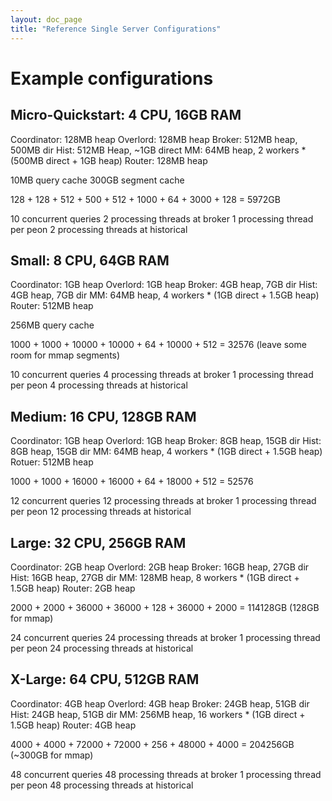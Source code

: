 ```yaml
---
layout: doc_page
title: "Reference Single Server Configurations"
---
```


# Example configurations

Micro-Quickstart: 4 CPU, 16GB RAM
------------
Coordinator: 128MB heap
Overlord: 128MB heap
Broker: 512MB heap, 500MB dir 
Hist: 512MB Heap, ~1GB direct
MM: 64MB heap, 2 workers * (500MB direct + 1GB heap)
Router: 128MB heap

10MB query cache
300GB segment cache

128 + 128 + 512 + 500 + 512 + 1000 + 64 + 3000 + 128 = 5972GB

10 concurrent queries
2 processing threads at broker
1 processing thread per peon
2 processing threads at historical


Small: 8 CPU, 64GB RAM
------------
Coordinator: 1GB heap
Overlord: 1GB heap
Broker: 4GB heap, 7GB dir
Hist: 4GB heap, 7GB dir
MM: 64MB heap, 4 workers * (1GB direct + 1.5GB heap)
Router: 512MB heap

256MB query cache

1000 + 1000 + 10000 + 10000 + 64 + 10000 + 512 = 32576 (leave some room for mmap segments)

10 concurrent queries
4 processing threads at broker
1 processing thread per peon
4 processing threads at historical


Medium: 16 CPU, 128GB RAM
------------
Coordinator: 1GB heap
Overlord: 1GB heap
Broker: 8GB heap, 15GB dir
Hist: 8GB heap, 15GB dir
MM: 64MB heap, 4 workers * (1GB direct + 1.5GB heap)
Rotuer: 512MB heap

1000 + 1000 + 16000 + 16000 + 64 + 18000 + 512 = 52576

12 concurrent queries
12 processing threads at broker
1 processing thread per peon
12 processing threads at historical


Large: 32 CPU, 256GB RAM
------------
Coordinator: 2GB heap
Overlord: 2GB heap
Broker: 16GB heap, 27GB dir
Hist: 16GB heap, 27GB dir
MM: 128MB heap, 8 workers * (1GB direct + 1.5GB heap)
Router: 2GB heap

2000 + 2000 + 36000 + 36000 + 128 + 36000 + 2000 = 114128GB (128GB for mmap)

24 concurrent queries
24 processing threads at broker
1 processing thread per peon
24 processing threads at historical


X-Large: 64 CPU, 512GB RAM
------------
Coordinator: 4GB heap
Overlord: 4GB heap
Broker: 24GB heap, 51GB dir
Hist: 24GB heap, 51GB dir
MM: 256MB heap, 16 workers * (1GB direct + 1.5GB heap)
Router: 4GB heap

4000 + 4000 + 72000 + 72000 + 256 + 48000 + 4000 = 204256GB (~300GB for mmap)

48 concurrent queries
48 processing threads at broker
1 processing thread per peon
48 processing threads at historical